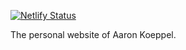 [![Netlify Status](https://api.netlify.com/api/v1/badges/53dc8891-26e6-49bf-a90d-92fd71439be4/deploy-status)](https://app.netlify.com/sites/pensive-lamarr-f25315/deploys)

The personal website of Aaron Koeppel.
